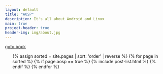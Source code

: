 ```yaml
---
layout: default
title: "AOSP"
description: It's all about Android and Linux
main: true
project-header: true
header-img: img/about.jpg
---
```


<a href="https://beenpow.github.io/book/" target="_top">goto book</a>

<ul class="catalogue">
{% assign sorted = site.pages | sort: 'order' | reverse %}
{% for page in sorted %}
{% if page.aosp == true %}
{% include post-list.html %}
{% endif %}
{% endfor %}
</ul>
